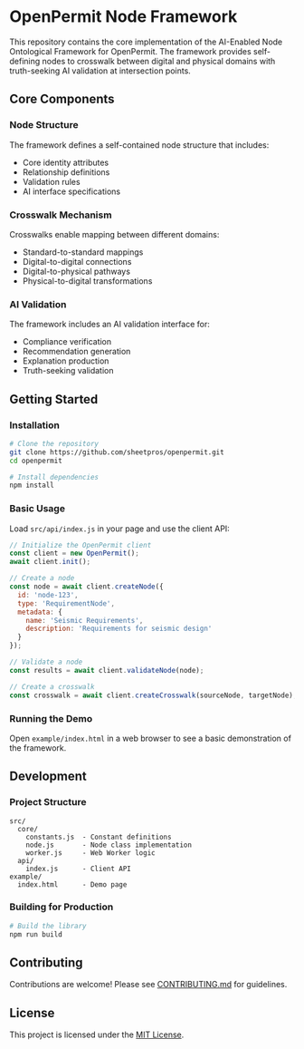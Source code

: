 # OpenPermit Node Framework

This repository contains the core implementation of the AI-Enabled Node Ontological Framework for OpenPermit. The framework provides self-defining nodes to crosswalk between digital and physical domains with truth-seeking AI validation at intersection points.

## Core Components

### Node Structure

The framework defines a self-contained node structure that includes:

- Core identity attributes
- Relationship definitions
- Validation rules
- AI interface specifications

### Crosswalk Mechanism

Crosswalks enable mapping between different domains:

- Standard-to-standard mappings
- Digital-to-digital connections
- Digital-to-physical pathways
- Physical-to-digital transformations

### AI Validation

The framework includes an AI validation interface for:

- Compliance verification
- Recommendation generation
- Explanation production
- Truth-seeking validation

## Getting Started

### Installation

```bash
# Clone the repository
git clone https://github.com/sheetpros/openpermit.git
cd openpermit

# Install dependencies
npm install
```

### Basic Usage

Load `src/api/index.js` in your page and use the client API:

```javascript
// Initialize the OpenPermit client
const client = new OpenPermit();
await client.init();

// Create a node
const node = await client.createNode({
  id: 'node-123',
  type: 'RequirementNode',
  metadata: {
    name: 'Seismic Requirements',
    description: 'Requirements for seismic design'
  }
});

// Validate a node
const results = await client.validateNode(node);

// Create a crosswalk
const crosswalk = await client.createCrosswalk(sourceNode, targetNode);
```

### Running the Demo

Open `example/index.html` in a web browser to see a basic demonstration of the framework.

## Development

### Project Structure

```
src/
  core/
    constants.js  - Constant definitions
    node.js       - Node class implementation
    worker.js     - Web Worker logic
  api/
    index.js      - Client API
example/
  index.html      - Demo page
```

### Building for Production

```bash
# Build the library
npm run build
```

## Contributing

Contributions are welcome! Please see [CONTRIBUTING.md](CONTRIBUTING.md) for guidelines.

## License

This project is licensed under the [MIT License](LICENSE).
